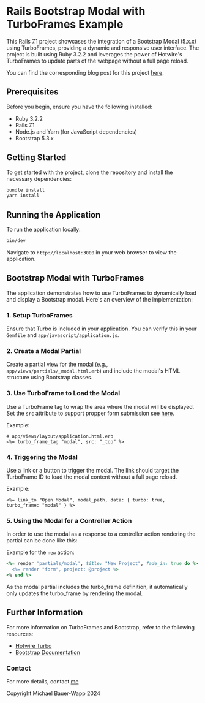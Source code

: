
# Rails Bootstrap Modal with TurboFrames Example

This Rails 7.1 project showcases the integration of a Bootstrap Modal (5.x.x) using TurboFrames, providing a dynamic and responsive user interface. The project is built using Ruby 3.2.2 and leverages the power of Hotwire's TurboFrames to update parts of the webpage without a full page reload.

You can find the corresponding blog post for this project [here](https://michaelwapp.medium.com/integrating-bootstrap-5-modals-with-ruby-on-rails-7-using-turbo-frames-433a59751b33).

## Prerequisites

Before you begin, ensure you have the following installed:
- Ruby 3.2.2
- Rails 7.1
- Node.js and Yarn (for JavaScript dependencies)
- Bootstrap 5.3.x

## Getting Started

To get started with the project, clone the repository and install the necessary dependencies:

```bash
bundle install
yarn install
```

## Running the Application

To run the application locally:

```bash
bin/dev
```

Navigate to `http://localhost:3000` in your web browser to view the application.

## Bootstrap Modal with TurboFrames

The application demonstrates how to use TurboFrames to dynamically load and display a Bootstrap modal. Here's an overview of the implementation:

### 1. Setup TurboFrames

Ensure that Turbo is included in your application. You can verify this in your `Gemfile` and `app/javascript/application.js`.

### 2. Create a Modal Partial

Create a partial view for the modal (e.g., `app/views/partials/_modal.html.erb`) and include the modal's HTML structure using Bootstrap classes.

### 3. Use TurboFrame to Load the Modal

Use a TurboFrame tag to wrap the area where the modal will be displayed. Set the `src` attribute to support propper form submission see [here](https://turbo.hotwired.dev/reference/frames#frame-that-drives-navigation-to-replace-whole-page).

Example:

```erb
# app/views/layout/application.html.erb
<%= turbo_frame_tag "modal", src: "_top" %>
```

### 4. Triggering the Modal

Use a link or a button to trigger the modal. The link should target the TurboFrame ID to load the modal content without a full page reload.

Example:

```erb
<%= link_to "Open Modal", modal_path, data: { turbo: true, turbo_frame: "modal" } %>
```

### 5. Using the Modal for a Controller Action

In order to use the modal as a response to a controller action rendering the partial can be done like this: 

Example for the `new` action:

```ruby
<%= render 'partials/modal', title: "New Project", fade_in: true do %>
  <%= render "form", project: @project %>
<% end %>
```

As the modal partial includes the turbo_frame definition, it automatically only updates the turbo_frame by rendering the modal. 

## Further Information

For more information on TurboFrames and Bootstrap, refer to the following resources:
- [Hotwire Turbo](https://turbo.hotwired.dev/)
- [Bootstrap Documentation](https://getbootstrap.com/docs/)

### Contact

For more details, contact [me](michaelwapp.com)

Copyright Michael Bauer-Wapp 2024
